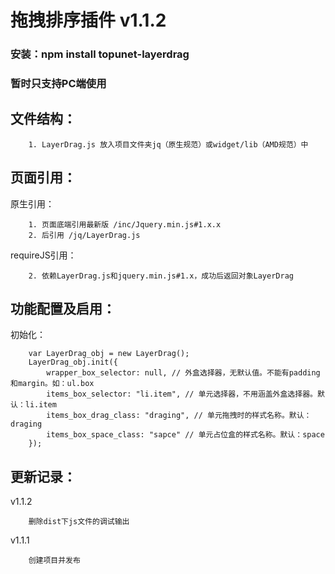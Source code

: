 # 拖拽排序插件 v1.1.2
### 安装：npm install topunet-layerdrag
### 暂时只支持PC端使用

文件结构：
-------------

		1. LayerDrag.js 放入项目文件夹jq（原生规范）或widget/lib（AMD规范）中

页面引用：
-------------

原生引用：

		1. 页面底端引用最新版 /inc/Jquery.min.js#1.x.x
		2. 后引用 /jq/LayerDrag.js

requireJS引用：
        
        2. 依赖LayerDrag.js和jquery.min.js#1.x，成功后返回对象LayerDrag


功能配置及启用：
--------------

初始化：

		var LayerDrag_obj = new LayerDrag();
        LayerDrag_obj.init({
            wrapper_box_selector: null, // 外盒选择器，无默认值。不能有padding和margin。如：ul.box
            items_box_selector: "li.item", // 单元选择器，不用涵盖外盒选择器。默认：li.item
            items_box_drag_class: "draging", // 单元拖拽时的样式名称。默认：draging
            items_box_space_class: "sapce" // 单元占位盒的样式名称。默认：space
        });


更新记录：
--------------

v1.1.2

        删除dist下js文件的调试输出

v1.1.1

        创建项目并发布
